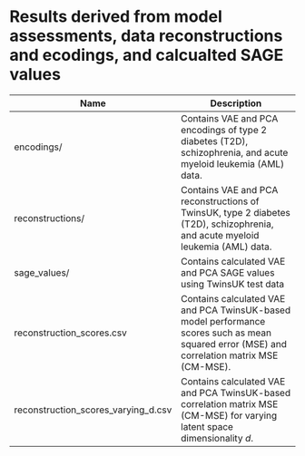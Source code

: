 # Results derived from model assessments, data reconstructions and ecodings, and calcualted SAGE values



| Name | Description|
| ------ | ------ |
| encodings/ | Contains VAE and PCA encodings of type 2 diabetes (T2D), schizophrenia, and acute myeloid leukemia (AML) data. |
| reconstructions/ | Contains VAE and PCA reconstructions of TwinsUK, type 2 diabetes (T2D), schizophrenia, and acute myeloid leukemia (AML) data. |
| sage_values/ | Contains calculated VAE and PCA SAGE values using TwinsUK test data |
| reconstruction_scores.csv | Contains calculated VAE and PCA TwinsUK-based model performance scores such as mean squared error (MSE) and correlation matrix MSE (CM-MSE). |
| reconstruction_scores_varying_d.csv | Contains calculated VAE and PCA TwinsUK-based correlation matrix MSE (CM-MSE) for varying latent space dimensionality _d_. |
